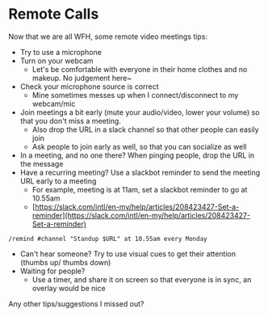# Remote Calls

Now that we are all WFH, some remote video meetings tips:

* Try to use a microphone
* Turn on your webcam
  * Let's be comfortable with everyone in their home clothes and no makeup. No judgement here~
* Check your microphone source is correct
  * Mine sometimes messes up when I connect/disconnect to my webcam/mic
* Join meetings a bit early \(mute your audio/video, lower your volume\) so that you don't miss a meeting.
  * Also drop the URL in a slack channel so that other people can easily join
  * Ask people to join early as well, so that you can socialize as well
* In a meeting, and no one there? When pinging people, drop the URL in the message
* Have a recurring meeting? Use a slackbot reminder to send the meeting URL early to a meeting
  * For example, meeting is at 11am, set a slackbot reminder to go at 10.55am
  * [https://slack.com/intl/en-my/help/articles/208423427-Set-a-reminder](https://slack.com/intl/en-my/help/articles/208423427-Set-a-reminder)

```text
/remind #channel "Standup $URL" at 10.55am every Monday
```

* Can't hear someone? Try to use visual cues to get their attention \(thumbs up/ thumbs down\)
* Waiting for people?
  * Use a timer, and share it on screen so that everyone is in sync, an overlay would be nice

Any other tips/suggestions I missed out?

